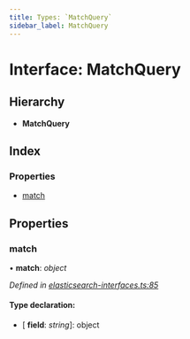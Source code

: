 ```yaml
---
title: Types: `MatchQuery`
sidebar_label: MatchQuery
---
```


# Interface: MatchQuery

## Hierarchy

* **MatchQuery**

## Index

### Properties

* [match](matchquery.md#match)

## Properties

###  match

• **match**: *object*

*Defined in [elasticsearch-interfaces.ts:85](https://github.com/terascope/teraslice/blob/f95bb5556/packages/types/src/elasticsearch-interfaces.ts#L85)*

#### Type declaration:

* \[ **field**: *string*\]: object
